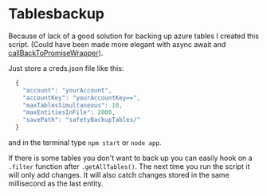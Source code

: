# Tablesbackup

Because of lack of a good solution for backing up azure tables I created this script.
(Could have been made more elegant with async await and [callBackToPromiseWrapper](https://gist.github.com/kritollm/816b77e0537ff4a13d2f0ba7d1006952)).

Just store a creds.json file like this:

```javascript
  {
    "account": "yourAccount",
    "accountKey": "yourAccountKey==",
    "maxTablesSimultaneous": 10,
    "maxEntitiesInFile": 2000,
    "savePath": "safetyBackupTables/"
  }
```
and in the terminal type ```npm start``` or ```node app```.

If there is some tables you don't want to back up you can easily hook on a ```.filter``` function after ```.getAllTables()```.
The next time you run the script it will only add changes. It will also catch changes stored in the same millisecond as the last entity.
